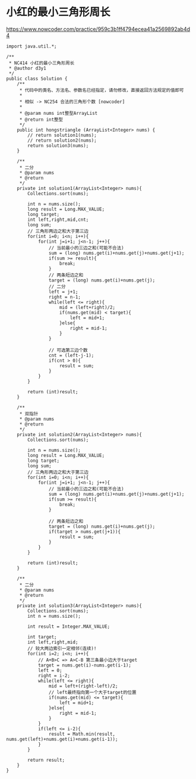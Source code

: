 # 小红的最小三角形周长
https://www.nowcoder.com/practice/959c3b1ff4794ecea41a2569892ab4d4

    import java.util.*;
    
    /**
     * NC414 小红的最小三角形周长
     * @author d3y1
     */
    public class Solution {
        /**
         * 代码中的类名、方法名、参数名已经指定，请勿修改，直接返回方法规定的值即可
         *
         * 相似 -> NC254 合法的三角形个数 [nowcoder]
         *
         * @param nums int整型ArrayList
         * @return int整型
         */
        public int hongstriangle (ArrayList<Integer> nums) {
            // return solution1(nums);
            // return solution2(nums);
            return solution3(nums);
        }
    
        /**
         * 二分
         * @param nums
         * @return
         */
        private int solution1(ArrayList<Integer> nums){
            Collections.sort(nums);
    
            int n = nums.size();
            long result = Long.MAX_VALUE;
            long target;
            int left,right,mid,cnt;
            long sum;
            // 三角形两边之和大于第三边
            for(int i=0; i<n; i++){
                for(int j=i+1; j<n-1; j++){
                    // 当前最小的三边之和(可能不合法)
                    sum = (long) nums.get(i)+nums.get(j)+nums.get(j+1);
                    if(sum >= result){
                        break;
                    }
                    // 两条短边之和
                    target = (long) nums.get(i)+nums.get(j);
                    // 二分
                    left = j+1;
                    right = n-1;
                    while(left <= right){
                        mid = (left+right)/2;
                        if(nums.get(mid) < target){
                            left = mid+1;
                        }else{
                            right = mid-1;
                        }
                    }
    
                    // 可选第三边个数
                    cnt = (left-j-1);
                    if(cnt > 0){
                        result = sum;
                    }
                }
            }
    
            return (int)result;
        }
    
        /**
         * 双指针
         * @param nums
         * @return
         */
        private int solution2(ArrayList<Integer> nums){
            Collections.sort(nums);
    
            int n = nums.size();
            long result = Long.MAX_VALUE;
            long target;
            long sum;
            // 三角形两边之和大于第三边
            for(int i=0; i<n; i++){
                for(int j=i+1; j<n-1; j++){
                    // 当前最小的三边之和(可能不合法)
                    sum = (long) nums.get(i)+nums.get(j)+nums.get(j+1);
                    if(sum >= result){
                        break;
                    }
    
                    // 两条短边之和
                    target = (long) nums.get(i)+nums.get(j);
                    if(target > nums.get(j+1)){
                        result = sum;
                    }
                }
            }
    
            return (int)result;
        }
    
        /**
         * 二分
         * @param nums
         * @return
         */
        private int solution3(ArrayList<Integer> nums){
            Collections.sort(nums);
            int n = nums.size();
    
            int result = Integer.MAX_VALUE;
    
            int target;
            int left,right,mid;
            // 较大两边索引一定相邻(连续)!
            for(int i=2; i<n; i++){
                // A+B>C => A>C-B 第三条最小边大于target
                target = nums.get(i)-nums.get(i-1);
                left = 0;
                right = i-2;
                while(left <= right){
                    mid = left+(right-left)/2;
                    // left最终指向第一个大于target的位置
                    if(nums.get(mid) <= target){
                        left = mid+1;
                    }else{
                        right = mid-1;
                    }
                }
                if(left <= i-2){
                    result = Math.min(result, nums.get(left)+nums.get(i)+nums.get(i-1));
                }
            }
    
            return result;
        }
    }
    

